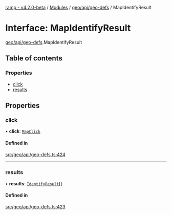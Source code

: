 [ramp - v4.2.0-beta](../README.md) / [Modules](../modules.md) / [geo/api/geo-defs](../modules/geo_api_geo_defs.md) / MapIdentifyResult

# Interface: MapIdentifyResult

[geo/api/geo-defs](../modules/geo_api_geo_defs.md).MapIdentifyResult

## Table of contents

### Properties

- [click](geo_api_geo_defs.MapIdentifyResult.md#click)
- [results](geo_api_geo_defs.MapIdentifyResult.md#results)

## Properties

### click

• **click**: [`MapClick`](geo_api_geo_defs.MapClick.md)

#### Defined in

[src/geo/api/geo-defs.ts:424](https://github.com/sharvenp/ramp4-docs/blob/c6cdb39/src/geo/api/geo-defs.ts#L424)

___

### results

• **results**: [`IdentifyResult`](geo_api_geo_defs.IdentifyResult.md)[]

#### Defined in

[src/geo/api/geo-defs.ts:423](https://github.com/sharvenp/ramp4-docs/blob/c6cdb39/src/geo/api/geo-defs.ts#L423)
